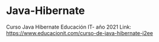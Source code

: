 # Java-Hibernate
Curso Java Hibernate Educación IT- año 2021
Link: https://www.educacionit.com/curso-de-java-hibernate-j2ee
